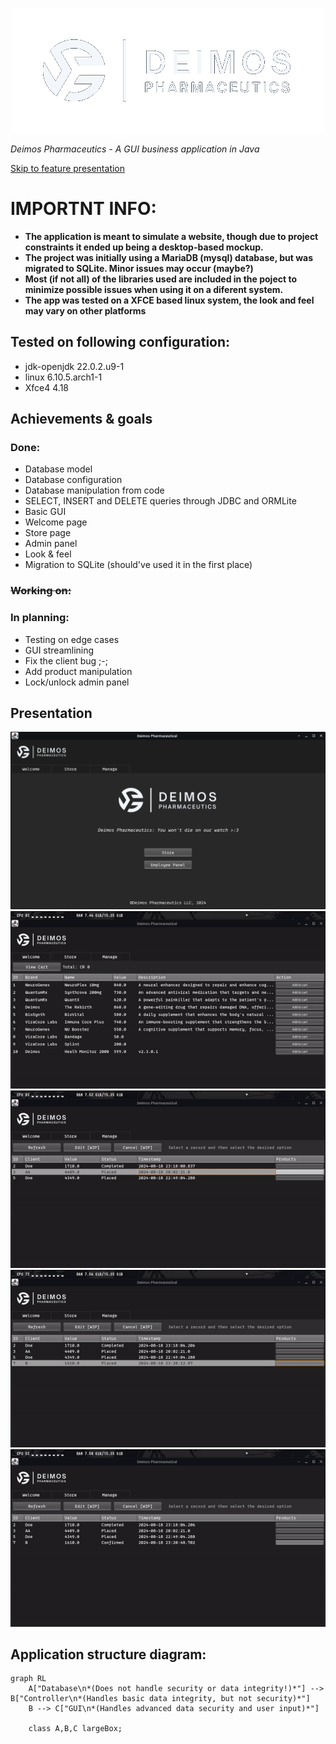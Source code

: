 <p align="center">
    <img src="res/LOGO.png" alt="Logo" />
</p>

*Deimos Pharmaceutics - A GUI business application in Java*

[Skip to feature presentation](#presentation)

# **IMPORTNT INFO:**
- **The application is meant to simulate a website, though due to project constraints it ended up being a desktop-based mockup.**
- **The project was initially using a MariaDB (mysql) database, but was migrated to SQLite. Minor issues may occur (maybe?)**
- **Most (if not all) of the libraries used are included in the poject to minimize possible issues when using it on a diferent system.**
- **The app was tested on a XFCE based linux system, the look and feel may vary on other platforms**

## Tested on following configuration:
- jdk-openjdk 22.0.2.u9-1
- linux 6.10.5.arch1-1
- Xfce4 4.18

## Achievements & goals
### Done:
- Database model
- Database configuration
- Database manipulation from code
- SELECT, INSERT and DELETE queries through JDBC and ORMLite
- Basic GUI
- Welcome page
- Store page
- Admin panel
- Look & feel
- Migration to SQLite (should've used it in the first place)

### ~~Working on:~~

### In planning:
- Testing on edge cases
- GUI streamlining
- Fix the client bug ;-;
- Add product manipulation
- Lock/unlock admin panel

## Presentation
<p align="center">
    <img src="res/screenshots/welcome.png" alt="Welcome" width="600"/>
    <img src="res/screenshots/shopping.gif" alt="Store" />
    <img src="res/screenshots/order view.gif" alt="Orders" />
    <img src="res/screenshots/order edit.gif" alt="Edit" />
    <img src="res/screenshots/cancel.gif" alt="Cancel" />
</p>

## Application structure diagram:
```mermaid
graph RL
    A["Database\n*(Does not handle security or data integrity!)*"] --> B["Controller\n*(Handles basic data integrity, but not security)*"]
    B --> C["GUI\n*(Handles advanced data security and user input)*"]

    class A,B,C largeBox;
```
